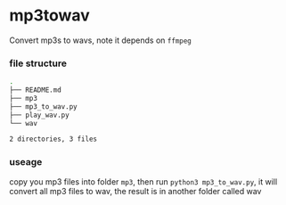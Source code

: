 # mp3towav

Convert mp3s to wavs, note it depends on `ffmpeg`

### file structure

```bash
.
├── README.md
├── mp3
├── mp3_to_wav.py
├── play_wav.py
└── wav

2 directories, 3 files
```

### useage 

copy you mp3 files into folder `mp3`, then run `python3 mp3_to_wav.py`, it will convert all mp3 files to wav, the result is in another folder called wav
